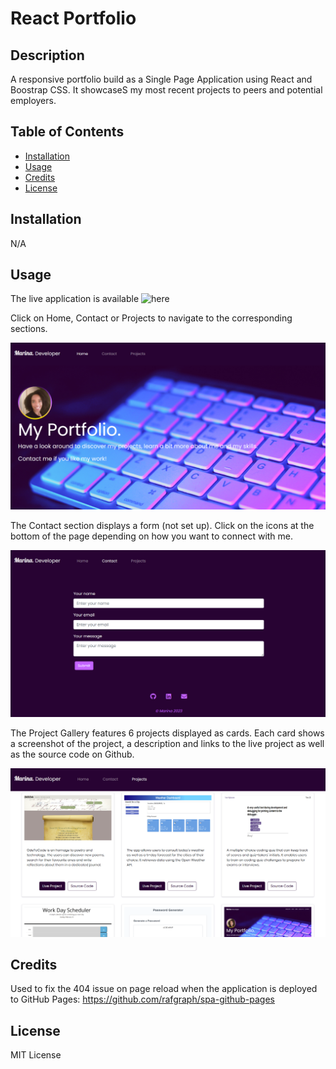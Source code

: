 # React Portfolio

## Description

A responsive portfolio build as a Single Page Application using React and Boostrap CSS. It showcaseS my most recent projects to peers and potential employers.

## Table of Contents

- [Installation](#installation)
- [Usage](#usage)
- [Credits](#credits)
- [License](#license)

## Installation

N/A

## Usage

The live application is available ![here](https://marinaongithub.github.io/react-portfolio)

Click on Home, Contact or Projects to navigate to the corresponding sections.

![home page](./public/images/screenshot-home.png)

The Contact section displays a form (not set up). Click on the icons at the bottom of the page depending on how you want to connect with me.

![contact page](./public/images/screenshot-contact.png)

The Project Gallery features 6 projects displayed as cards. Each card shows a screenshot of the project, a description and links to the live project as well as the source code on Github.  

![projects gallery](./public/images/screenshot-projects.png)


## Credits

Used to fix the 404 issue on page reload when the application is deployed to GitHub Pages:
https://github.com/rafgraph/spa-github-pages

## License

MIT License


